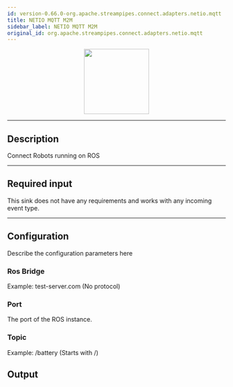 ```yaml
---
id: version-0.66.0-org.apache.streampipes.connect.adapters.netio.mqtt
title: NETIO MQTT M2M
sidebar_label: NETIO MQTT M2M
original_id: org.apache.streampipes.connect.adapters.netio.mqtt
---
```


<!--
  ~ Licensed to the Apache Software Foundation (ASF) under one or more
  ~ contributor license agreements.  See the NOTICE file distributed with
  ~ this work for additional information regarding copyright ownership.
  ~ The ASF licenses this file to You under the Apache License, Version 2.0
  ~ (the "License"); you may not use this file except in compliance with
  ~ the License.  You may obtain a copy of the License at
  ~
  ~    http://www.apache.org/licenses/LICENSE-2.0
  ~
  ~ Unless required by applicable law or agreed to in writing, software
  ~ distributed under the License is distributed on an "AS IS" BASIS,
  ~ WITHOUT WARRANTIES OR CONDITIONS OF ANY KIND, either express or implied.
  ~ See the License for the specific language governing permissions and
  ~ limitations under the License.
  ~
  -->



<p align="center"> 
    <img src="/docs/img/pipeline-elements/org.apache.streampipes.connect.adapters.netio.mqtt/icon.png" width="150px;" class="pe-image-documentation"/>
</p>

***

## Description

Connect Robots running on ROS


***

## Required input

This sink does not have any requirements and works with any incoming event type.

***

## Configuration

Describe the configuration parameters here

### Ros Bridge

Example: test-server.com (No protocol)

### Port

The port of the ROS instance.

### Topic

Example: /battery (Starts with /)


## Output

